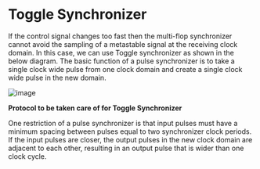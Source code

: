 # Toggle Synchronizer

If the control signal changes too fast then the multi-flop synchronizer cannot avoid the sampling of a metastable signal at the receiving clock domain. In this case, we can use Toggle synchronizer as shown in the below diagram. The basic function of a pulse synchronizer is to take a single clock wide pulse from one clock domain and create a single clock wide pulse in the new domain.


![image](https://github.com/MahmouodMagdi/Clock-Domain-Crossing-Synchronizers/assets/72949261/36d0ccb1-b3f8-4ac1-aa0b-a194bbfc7e17)

**Protocol to be taken care of for Toggle Synchronizer**

One restriction of a pulse synchronizer is that input pulses must have a minimum spacing between pulses equal to two synchronizer clock periods. If the input pulses are closer, the output pulses in the new clock domain are adjacent to each other, resulting in an output pulse that is wider than one clock cycle.
